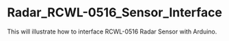 # Radar_RCWL-0516_Sensor_Interface
This will illustrate how to interface  RCWL-0516 Radar Sensor with Arduino.

